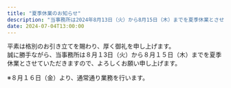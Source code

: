```yaml
---
title: "夏季休業のお知らせ"
description: "当事務所は2024年8月13日（火）から8月15日（木）までを夏季休業とさせていただきますので、よろしくお願い申し上げます。"
date: 2024-07-04T13:00:00
---
```


平素は格別のお引き立てを賜わり、厚く御礼を申し上げます。  
誠に勝手ながら、当事務所は８月１3日（火）から８月１５日（木）までを夏季休業とさせていただきますので、よろしくお願い申し上げます。  

※８月１６日（金）より、通常通り業務を行います。